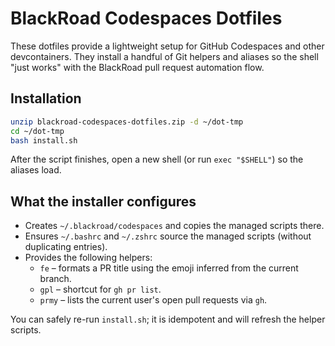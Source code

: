 # BlackRoad Codespaces Dotfiles

These dotfiles provide a lightweight setup for GitHub Codespaces and other devcontainers.
They install a handful of Git helpers and aliases so the shell "just works" with the
BlackRoad pull request automation flow.

## Installation

```bash
unzip blackroad-codespaces-dotfiles.zip -d ~/dot-tmp
cd ~/dot-tmp
bash install.sh
```

After the script finishes, open a new shell (or run `exec "$SHELL"`) so the aliases load.

## What the installer configures

* Creates `~/.blackroad/codespaces` and copies the managed scripts there.
* Ensures `~/.bashrc` and `~/.zshrc` source the managed scripts (without duplicating entries).
* Provides the following helpers:
  * `fe` – formats a PR title using the emoji inferred from the current branch.
  * `gpl` – shortcut for `gh pr list`.
  * `prmy` – lists the current user's open pull requests via `gh`.

You can safely re-run `install.sh`; it is idempotent and will refresh the helper scripts.
